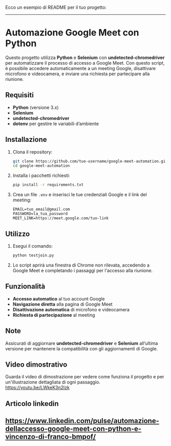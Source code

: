 Ecco un esempio di README per il tuo progetto:

---

# Automazione Google Meet con Python

Questo progetto utilizza **Python** e **Selenium** con **undetected-chromedriver** per automatizzare il processo di accesso a Google Meet. Con questo script, è possibile accedere automaticamente a un meeting Google, disattivare microfono e videocamera, e inviare una richiesta per partecipare alla riunione.

## Requisiti
- **Python** (versione 3.x)
- **Selenium**
- **undetected-chromedriver**
- **dotenv** per gestire le variabili d’ambiente

## Installazione
1. Clona il repository:
   ```bash
   git clone https://github.com/tuo-username/google-meet-automation.git
   cd google-meet-automation
   ```
2. Installa i pacchetti richiesti:
   ```bash
   pip install -r requirements.txt
   ```
3. Crea un file `.env` e inserisci le tue credenziali Google e il link del meeting:
   ```plaintext
   EMAIL=tuo_email@gmail.com
   PASSWORD=la_tua_password
   MEET_LINK=https://meet.google.com/tuo-link
   ```

## Utilizzo
1. Esegui il comando:
   ```bash
   python testjoin.py
   ```
2. Lo script aprirà una finestra di Chrome non rilevata, accedendo a Google Meet e completando i passaggi per l'accesso alla riunione.

## Funzionalità
- **Accesso automatico** al tuo account Google
- **Navigazione diretta** alla pagina di Google Meet
- **Disattivazione automatica** di microfono e videocamera
- **Richiesta di partecipazione** al meeting

## Note
Assicurati di aggiornare **undetected-chromedriver** e **Selenium** all’ultima versione per mantenere la compatibilità con gli aggiornamenti di Google.

## Video dimostrativo
Guarda il video di dimostrazione per vedere come funziona il progetto e per un'illustrazione dettagliata di ogni passaggio.
https://youtu.be/LWkeK3n2Izk

## Articolo linkedin 
https://www.linkedin.com/pulse/automazione-dellaccesso-google-meet-con-python-e-vincenzo-di-franco-bmpof/
---
